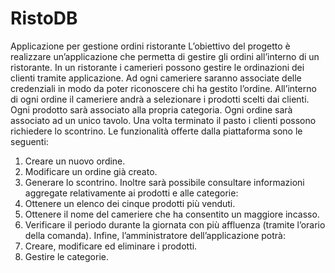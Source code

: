 # RistoDB
Applicazione per gestione ordini ristorante
L’obiettivo del progetto è realizzare un’applicazione che permetta di gestire gli ordini all’interno di un ristorante.
In un ristorante i camerieri possono gestire le ordinazioni dei clienti tramite applicazione. Ad ogni cameriere saranno associate delle credenziali in modo da poter riconoscere chi ha gestito l’ordine. All’interno di ogni ordine il cameriere andrà a selezionare i prodotti scelti dai clienti. Ogni prodotto sarà associato alla propria categoria. Ogni ordine sarà associato ad un unico tavolo. Una volta terminato il pasto i clienti possono richiedere lo scontrino.
Le funzionalità offerte dalla piattaforma sono le seguenti:
1.	Creare un nuovo ordine.
2.	Modificare un ordine già creato.
3.	Generare lo scontrino.
Inoltre sarà possibile consultare informazioni aggregate relativamente ai prodotti e alle categorie:
1.	Ottenere un elenco dei cinque prodotti più venduti.
2.	Ottenere il nome del cameriere che ha consentito un maggiore incasso.
3.	Verificare il periodo durante la giornata con più affluenza (tramite l’orario della comanda).
Infine, l’amministratore dell’applicazione potrà:
1.	Creare, modificare ed eliminare i prodotti.
2.	Gestire le categorie.
